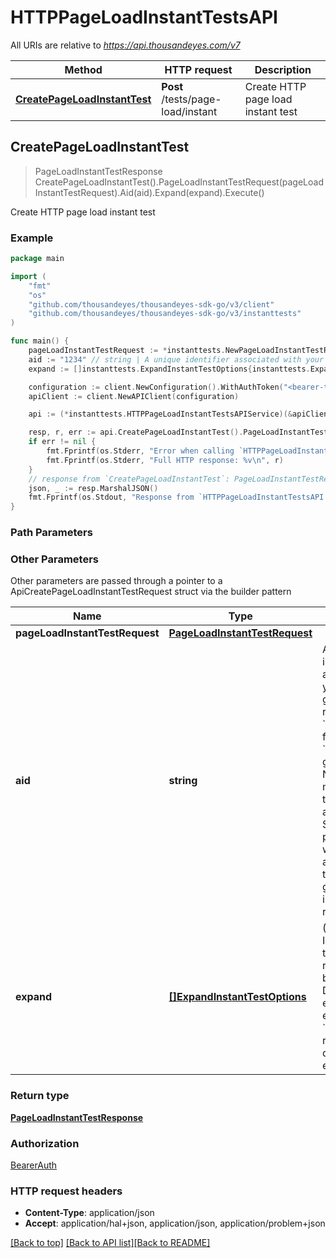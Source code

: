 # HTTPPageLoadInstantTestsAPI

All URIs are relative to *https://api.thousandeyes.com/v7*

Method | HTTP request | Description
------------- | ------------- | -------------
[**CreatePageLoadInstantTest**](HTTPPageLoadInstantTestsAPI.md#CreatePageLoadInstantTest) | **Post** /tests/page-load/instant | Create HTTP page load instant test



## CreatePageLoadInstantTest

> PageLoadInstantTestResponse CreatePageLoadInstantTest().PageLoadInstantTestRequest(pageLoadInstantTestRequest).Aid(aid).Expand(expand).Execute()

Create HTTP page load instant test



### Example

```go
package main

import (
	"fmt"
	"os"
	"github.com/thousandeyes/thousandeyes-sdk-go/v3/client"
	"github.com/thousandeyes/thousandeyes-sdk-go/v3/instanttests"
)

func main() {
	pageLoadInstantTestRequest := *instanttests.NewPageLoadInstantTestRequest("www.thousandeyes.com", []instanttests.TestAgent{*instanttests.NewTestAgent()}) // PageLoadInstantTestRequest | 
	aid := "1234" // string | A unique identifier associated with your account group. You can retrieve your `AccountGroupId` from the `/account-groups` endpoint. Note that you must be assigned to the target account group. Specifying this parameter without being assigned to the target account group will result in an error response. (optional)
	expand := []instanttests.ExpandInstantTestOptions{instanttests.ExpandInstantTestOptions("agent")} // []ExpandInstantTestOptions | (Optional) Indicates if the test sub-resources should be expanded. Defaults to no expansion. To expand the `agents` sub-resource, use the query `?expand=agent`. (optional)

	configuration := client.NewConfiguration().WithAuthToken("<bearer-token>")
	apiClient := client.NewAPIClient(configuration)

	api := (*instanttests.HTTPPageLoadInstantTestsAPIService)(&apiClient.Common)

	resp, r, err := api.CreatePageLoadInstantTest().PageLoadInstantTestRequest(pageLoadInstantTestRequest).Aid(aid).Expand(expand).Execute()
	if err != nil {
		fmt.Fprintf(os.Stderr, "Error when calling `HTTPPageLoadInstantTestsAPI.CreatePageLoadInstantTest``: %v\n", err)
		fmt.Fprintf(os.Stderr, "Full HTTP response: %v\n", r)
	}
	// response from `CreatePageLoadInstantTest`: PageLoadInstantTestResponse
	json, _ := resp.MarshalJSON()
	fmt.Fprintf(os.Stdout, "Response from `HTTPPageLoadInstantTestsAPI.CreatePageLoadInstantTest`: %v\n", string(json))
}
```

### Path Parameters



### Other Parameters

Other parameters are passed through a pointer to a ApiCreatePageLoadInstantTestRequest struct via the builder pattern


Name | Type | Description  | Notes
------------- | ------------- | ------------- | -------------
 **pageLoadInstantTestRequest** | [**PageLoadInstantTestRequest**](PageLoadInstantTestRequest.md) |  | 
 **aid** | **string** | A unique identifier associated with your account group. You can retrieve your &#x60;AccountGroupId&#x60; from the &#x60;/account-groups&#x60; endpoint. Note that you must be assigned to the target account group. Specifying this parameter without being assigned to the target account group will result in an error response. | 
 **expand** | [**[]ExpandInstantTestOptions**](ExpandInstantTestOptions.md) | (Optional) Indicates if the test sub-resources should be expanded. Defaults to no expansion. To expand the &#x60;agents&#x60; sub-resource, use the query &#x60;?expand&#x3D;agent&#x60;. | 

### Return type

[**PageLoadInstantTestResponse**](PageLoadInstantTestResponse.md)

### Authorization

[BearerAuth](../README.md#BearerAuth)

### HTTP request headers

- **Content-Type**: application/json
- **Accept**: application/hal+json, application/json, application/problem+json

[[Back to top]](#) [[Back to API list]](../README.md#documentation-for-api-endpoints)[[Back to README]](../README.md)

